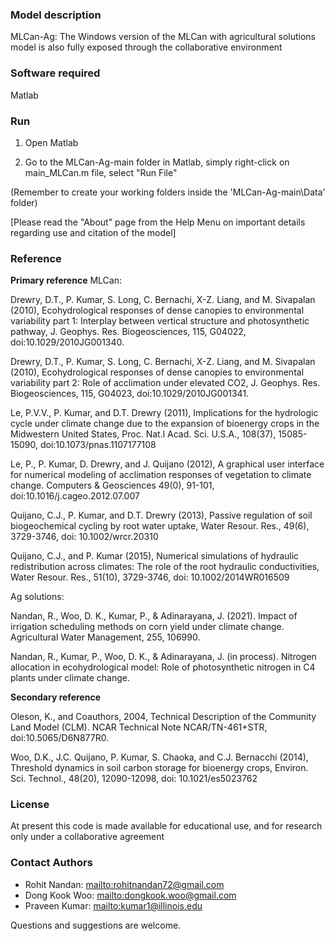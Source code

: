 ### Model description
MLCan-Ag: The Windows version of the MLCan with agricultural solutions model is also fully exposed through the collaborative environment

### Software required
Matlab


### Run

1. Open Matlab

2. Go to the MLCan-Ag-main folder in Matlab, simply right-click on main_MLCan.m file, select "Run File"

(Remember to create your working folders inside the 'MLCan-Ag-main\Data' folder)

[Please read the "About" page from the Help Menu on important details regarding use and citation of the model]

### Reference
**Primary reference**
MLCan:

Drewry, D.T., P. Kumar, S. Long, C. Bernachi, X-Z. Liang, and M. Sivapalan (2010), Ecohydrological responses of dense canopies to environmental variability part 1: Interplay between vertical structure and photosynthetic pathway, J. Geophys. Res. Biogeosciences, 115, G04022, doi:10.1029/2010JG001340.

Drewry, D.T., P. Kumar, S. Long, C. Bernachi, X-Z. Liang, and M. Sivapalan (2010), Ecohydrological responses of dense canopies to environmental variability part 2: Role of acclimation under elevated CO2, J. Geophys. Res. Biogeosciences, 115, G04023, doi:10.1029/2010JG001341.

Le, P.V.V., P. Kumar, and D.T. Drewry (2011), Implications for the hydrologic cycle under climate change due to the expansion of bioenergy crops in the Midwestern United States, Proc. Nat.l Acad. Sci. U.S.A., 108(37), 15085-15090, doi:10.1073/pnas.1107177108

Le, P., P. Kumar, D. Drewry, and J. Quijano (2012), A graphical user interface for numerical modeling of acclimation responses of vegetation to climate change.  Computers & Geosciences 49(0), 91-101, doi:10.1016/j.cageo.2012.07.007

Quijano, C.J., P. Kumar, and D.T. Drewry (2013), Passive regulation of soil biogeochemical cycling by root water uptake, Water Resour. Res., 49(6), 3729-3746, doi: 10.1002/wrcr.20310

Quijano, C.J., and P. Kumar (2015), Numerical simulations of hydraulic redistribution across climates: The role of the root hydraulic conductivities, Water Resour. Res., 51(10), 3729-3746, doi: 10.1002/2014WR016509

Ag solutions:

Nandan, R., Woo, D. K., Kumar, P., & Adinarayana, J. (2021). Impact of irrigation scheduling methods on corn yield under climate change. Agricultural Water Management, 255, 106990.

Nandan, R., Kumar, P., Woo, D. K., & Adinarayana, J. (in process). Nitrogen allocation in ecohydrological model: Role of photosynthetic nitrogen in C4 plants under climate change.


**Secondary reference**

Oleson, K., and Coauthors, 2004, Technical Description of the Community Land Model (CLM). NCAR Technical Note NCAR/TN-461+STR, doi:10.5065/D6N877R0.

Woo, D.K., J.C. Quijano, P. Kumar, S. Chaoka, and C.J. Bernacchi (2014), Threshold dynamics in soil carbon storage for bioenergy crops, Environ. Sci. Technol., 48(20), 12090-12098, doi: 10.1021/es5023762


### License
At present this code is made available for educational use, and for research only under a collaborative agreement


### Contact Authors
* Rohit Nandan: <mailto:rohitnandan72@gmail.com>
* Dong Kook Woo: <mailto:dongkook.woo@gmail.com>
* Praveen Kumar: <mailto:kumar1@illinois.edu>

Questions and suggestions are welcome.